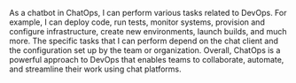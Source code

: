 As a chatbot in ChatOps, I can perform various tasks related to DevOps. For example, I can deploy code, run tests, monitor systems, provision and configure infrastructure, create new environments, launch builds, and much more. The specific tasks that I can perform depend on the chat client and the configuration set up by the team or organization. Overall, ChatOps is a powerful approach to DevOps that enables teams to collaborate, automate, and streamline their work using chat platforms.
